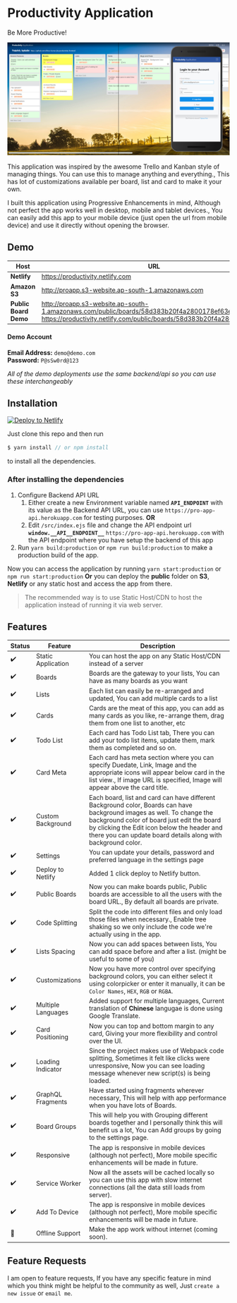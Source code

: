 # Productivity Application

Be More Productive!

![ScreenShot](public/images/screenshot.jpg)

This application was inspired by the awesome Trello and Kanban style of managing things. You can use this to manage anything and everything., This has lot of customizations available per board, list and card to make it your own.

I built this application using Progressive Enhancements in mind, Although not perfect the app works well in desktop, mobile and tablet devices., You can easily add this app to your mobile device (just open the url from mobile device) and use it directly without opening the browser.


## Demo


Host | URL
------------ | -------------
**Netlify** | https://productivity.netlify.com
**Amazon S3** | http://proapp.s3-website.ap-south-1.amazonaws.com
**Public Board Demo** | http://proapp.s3-website.ap-south-1.amazonaws.com/public/boards/58d383b20f4a2800178ef63e <br /> https://productivity.netlify.com/public/boards/58d383b20f4a2800178ef63e


#### Demo Account

**Email Address:** `demo@demo.com`  
**Password:** `P@sSw0rd@123`


*All of the demo deployments use the same backend/api so you can use these interchangeably*


## Installation

[![Deploy to Netlify](https://www.netlify.com/img/deploy/button.svg)](https://app.netlify.com/start/deploy?repository=https://github.com/dhruv-kumar-jha/productivity-frontend)


Just clone this repo and then run

```javascript
$ yarn install // or npm install
```

to install all the dependencies.


### After installing the dependencies


1. Configure Backend API URL
	1. Either create a new Environment variable named **`API_ENDPOINT`** with its value as the Backend API URL, you can use `https://pro-app-api.herokuapp.com` for testing purposes. **OR**
	2. Edit `/src/index.ejs` file and change the API endpoint url **`window.__API__ENDPOINT__`** `https://pro-app-api.herokuapp.com` with the API endpoint where you have setup the backend of this app
2. Run `yarn build:production` or `npm run build:production` to make a production build of the app.


Now you can access the application by running `yarn start:production` or `npm run start:production`
**Or** you can deploy the **public** folder on **S3**, **Netlify** or any static host and access the app from there.

> The recommended way is to use Static Host/CDN to host the application instead of running it via web server.


## Features

Status | Feature | Description
------------ | ------------ | -------------
:heavy_check_mark: | Static Application | You can host the app on any Static Host/CDN instead of a server
:heavy_check_mark: | Boards | Boards are the gateway to your lists, You can have as many boards as you want
:heavy_check_mark: | Lists | Each list can easily be re-arranged and updated, You can add multiple cards to a list
:heavy_check_mark: | Cards | Cards are the meat of this app, you can add as many cards as you like, re-arrange them, drag them from one list to another, etc
:heavy_check_mark: | Todo List | Each card has Todo List tab, There you can add your todo list items, update them, mark them as completed and so on.
:heavy_check_mark: | Card Meta | Each card has meta section where you can specify Duedate, Link, Image and the appropriate icons will appear below card in the list view., If image URL is specified, Image will appear above the card title.
:heavy_check_mark: | Custom Background | Each board, list and card can have different Background color, Boards can have background images as well. To change the background color of board just edit the board by clicking the Edit icon below the header and there you can update board details along with background color.
:heavy_check_mark: | Settings | You can update your details, password and preferred language in the settings page
:heavy_check_mark: | Deploy to Netlify | Added 1 click deploy to Netlify button.
:heavy_check_mark: | Public Boards | Now you can make boards public, Public boards are accessible to all the users with the board URL., By default all boards are private.
:heavy_check_mark: | Code Splitting | Split the code into different files and only load those files when necessary., Enable tree shaking so we only include the code we're actually using in the app.
:heavy_check_mark: | Lists Spacing | Now you can add spaces between lists, You can add space before and after a list. (might be useful to some of you)
:heavy_check_mark: | Customizations | Now you have more control over specifying background colors, you can either select it using colorpicker or enter it manually, it can be `Color Names`, `HEX`, `RGB` or `RGBA`.
:heavy_check_mark: | Multiple Languages | Added support for multiple languages, Current translation of **Chinese** langugae is done using Google Translate.
:heavy_check_mark: | Card Positioning | Now you can top and bottom margin to any card, Giving your more flexibility and control over the UI.
:heavy_check_mark: | Loading Indicator | Since the project makes use of Webpack code splitting, Sometimes it felt like clicks were unresponsive, Now you can see loading message whenever new script(s) is being loaded.
:heavy_check_mark: | GraphQL Fragments | Have started using fragments wherever necessary, This will help with app performance when you have lots of Boards.
:heavy_check_mark: | Board Groups | This will help you with Grouping different boards together and I personally think this will benefit us a lot, You can Add groups by going to the settings page.
:heavy_check_mark: | Responsive | The app is responsive in mobile devices (although not perfect), More mobile specific enhancements will be made in future.
:heavy_check_mark: | Service Worker | Now all the assets will be cached locally so you can use this app with slow internet connections (all the data still loads from server).
:heavy_check_mark: | Add To Device | The app is responsive in mobile devices (although not perfect), More mobile specific enhancements will be made in future.
:white_square_button: | Offline Support | Make the app work without internet (coming soon).


## Feature Requests

I am open to feature requests, If you have any specific feature in mind which you think might be helpful to the community as well, Just `create a new issue` or `email me`.

